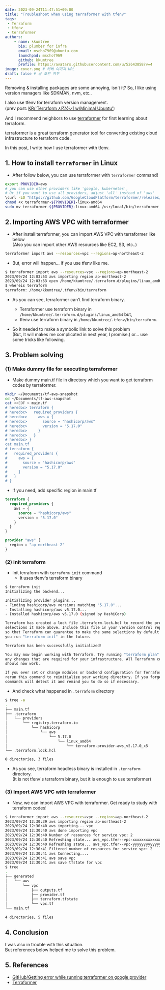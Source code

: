 ```yaml
---
date: 2023-09-24T11:47:51+09:00
title: "Troubleshoot when using terraformer with tfenv"
tags:
 - Terraform
 - tfenv
 - terraformer
authors:
    - name: kkumtree
      bio: plumber for infra
      email: mscho7969@ubuntu.com
      launchpad: mscho7969
      github: kkumtree
      profile: https://avatars.githubusercontent.com/u/52643858?v=4 
image: cover.png # 커버 이미지 URL
draft: false # 글 초안 여부
---
```


Removing & installing packages are some annoying, isn't it?
So, I like using version managers like SDKMAN, nvm, etc..  

I also use tfenv for terraform version management.  
(prev post: [KR/'Terraform 시작하기 w/Minimal Ubuntu'](https://kkumtree.github.io/post/terraform-hello-world-tfenv))

And I recommend neighbors to use [terraformer](https://github.com/GoogleCloudPlatform/terraformer) for first learning about terraform.  

terraformer is a great terraform generator tool for converting existing cloud infrastructure to terraform code.  

In this post, I write how I use terraformer with tfenv.

## 1. How to install `terraformer` in Linux

- After follow below, you can use terraformer with `terraformer` command!

```bash
export PROVIDER=aws 
# you can use other providers like 'google, kubernetes',
# Or if you want to use all providers, adjust 'all' instead of 'aws'
\curl -LO "https://github.com/GoogleCloudPlatform/terraformer/releases/download/$(curl -s https://api.github.com/repos/GoogleCloudPlatform/terraformer/releases/latest | grep tag_name | cut -d '"' -f 4)/terraformer-${PROVIDER}-linux-amd64"
chmod +x terraformer-${PROVIDER}-linux-amd64
sudo mv terraformer-${PROVIDER}-linux-amd64 /usr/local/bin/terraformer
```

## 2. Importing AWS VPC with terraformer

- After install terraformer, you can import AWS VPC with terraformer like below  
  (Also you can import other AWS resources like EC2, S3, etc..)

```bash
terraformer import aws --resources=vpc --regions=ap-northeast-2 
```

- But, error will happen... if you use tfenv like me.

```bash
$ terraformer import aws --resources=vpc --regions=ap-northeast-2
2023/09/24 12:03:53 aws importing region ap-northeast-2
2023/09/24 12:03:53 open /home/kkumtree/.terraform.d/plugins/linux_amd64: no such file or directory
$ whereis terraform
terraform: /home/kkumtree/.tfenv/bin/terraform
```

- As you can see, terraformer can't find terraform binary.  
  - Terraformer use terraform binary in `/home/kkumtree/.terraform.d/plugins/linux_amd64` but,  
  - tfenv use terraform binary in `/home/kkumtree/.tfenv/bin/terraform`.  

- So it needed to make a symbolic link to solve this problem  
  (But, It will makes me complicated in next year, I promise.)
  or... use some tricks like following.  

## 3. Problem solving

### (1) Make dummy file for executing terraformer

- Make dummy main.tf file in directory which you want to get terraform codes by terraformer.

```bash
mkdir ~/Documents/tf-aws-snapshot
cd ~/Documents/tf-aws-snapshot
cat <<EOF > main.tf
# heredoc> terraform {
# heredoc>   required_providers {
# heredoc>     aws = {
# heredoc>       source = "hashicorp/aws"
# heredoc>       version = "5.17.0"
# heredoc>     }
# heredoc>   }
# heredoc> }
cat main.tf
# terraform {
#   required_providers {
#     aws = {
#       source = "hashicorp/aws"
#       version = "5.17.0"
#     }
#   }
# }
```

- If you need, add specific region in main.tf

```terraform
terraform {
  required_providers {
    aws = {
      source = "hashicorp/aws"
      version = "5.17.0"
    }
  }
}

provider "aws" {
  region = "ap-northeast-2"
}
```

### (2) init terraform

- Init terraform with `terraform init` command
  - It uses tfenv's terraform binary

```bash
$ terraform init
Initializing the backend...

Initializing provider plugins...
- Finding hashicorp/aws versions matching "5.17.0"...
- Installing hashicorp/aws v5.17.0...
- Installed hashicorp/aws v5.17.0 (signed by HashiCorp)

Terraform has created a lock file .terraform.lock.hcl to record the provider
selections it made above. Include this file in your version control repository
so that Terraform can guarantee to make the same selections by default when
you run "terraform init" in the future.

Terraform has been successfully initialized!

You may now begin working with Terraform. Try running "terraform plan" to see
any changes that are required for your infrastructure. All Terraform commands
should now work.

If you ever set or change modules or backend configuration for Terraform,
rerun this command to reinitialize your working directory. If you forget, other
commands will detect it and remind you to do so if necessary.
```

- And check what happened in `.terraform` directory

```bash
$ tree -a
.
├── main.tf
├── .terraform
│   └── providers
│       └── registry.terraform.io
│           └── hashicorp
│               └── aws
│                   └── 5.17.0
│                       └── linux_amd64
│                           └── terraform-provider-aws_v5.17.0_x5
└── .terraform.lock.hcl

8 directories, 3 files
```

- As you see, terraform headless binary is installed in `.terraform` directory.  
  (It is not tfenv's terraform binary, but it is enough to use terraformer)

### (3) Import AWS VPC with terraformer

- Now, we can import AWS VPC with terraformer. Get ready to study with terraform codes!

```bash
$ terraformer import aws --resources=vpc --regions=ap-northeast-2
2023/09/24 12:30:39 aws importing region ap-northeast-2
2023/09/24 12:30:40 aws importing... vpc
2023/09/24 12:30:40 aws done importing vpc
2023/09/24 12:30:40 Number of resources for service vpc: 2
2023/09/24 12:30:40 Refreshing state... aws_vpc.tfer--vpc-xxxxxxxxxxxxxxxxx
2023/09/24 12:30:40 Refreshing state... aws_vpc.tfer--vpc-yyyyyyyyyyyyyyyyy
2023/09/24 12:30:41 Filtered number of resources for service vpc: 2
2023/09/24 12:30:41 aws Connecting.... 
2023/09/24 12:30:41 aws save vpc
2023/09/24 12:30:41 aws save tfstate for vpc
$ tree
.
├── generated
│   └── aws
│       └── vpc
│           ├── outputs.tf
│           ├── provider.tf
│           ├── terraform.tfstate
│           └── vpc.tf
└── main.tf

4 directories, 5 files
```

## 4. Conclusion

I was also in trouble with this situation.  
But references below helped me to solve this problem.  

## 5. References

- [GitHub/Getting error while running terraformer on google provider](https://github.com/GoogleCloudPlatform/terraformer/issues/1695#issuecomment-1536052978)  
- [Terraformer](https://github.com/GoogleCloudPlatform/terraformer)  
